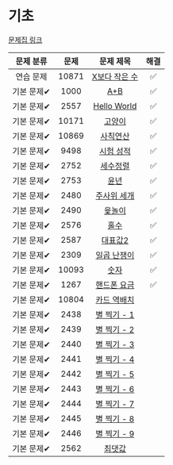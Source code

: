 # 기초

[문제집 링크](https://www.acmicpc.net/workbook/view/7306)

| 문제 분류 | 문제 | 문제 제목 | 해결 |
| :--: | :--: | :--: | :--: |
| 연습 문제 | 10871 | [X보다 작은 수](https://www.acmicpc.net/problem/10871) |✅|
| 기본 문제✔ | 1000 | [A+B](https://www.acmicpc.net/problem/1000) |✅|
| 기본 문제✔ | 2557 | [Hello World](https://www.acmicpc.net/problem/2557) |✅|
| 기본 문제✔ | 10171 | [고양이](https://www.acmicpc.net/problem/10171) |✅|
| 기본 문제✔ | 10869 | [사칙연산](https://www.acmicpc.net/problem/10869) |✅|
| 기본 문제✔ | 9498 | [시험 성적](https://www.acmicpc.net/problem/9498) |✅|
| 기본 문제✔ | 2752 | [세수정렬](https://www.acmicpc.net/problem/2752) |✅|
| 기본 문제✔ | 2753 | [윤년](https://www.acmicpc.net/problem/2753) |✅|
| 기본 문제✔ | 2480 | [주사위 세개](https://www.acmicpc.net/problem/2480) |✅|
| 기본 문제✔ | 2490 | [윷놀이](https://www.acmicpc.net/problem/2490) |✅|
| 기본 문제✔ | 2576 | [홀수](https://www.acmicpc.net/problem/2576) |✅|
| 기본 문제✔ | 2587 | [대표값2](https://www.acmicpc.net/problem/2587) |✅|
| 기본 문제✔ | 2309 | [일곱 난쟁이](https://www.acmicpc.net/problem/2309) |✅|
| 기본 문제✔ | 10093 | [숫자](https://www.acmicpc.net/problem/10093) |✅|
| 기본 문제✔ | 1267 | [핸드폰 요금](https://www.acmicpc.net/problem/1267) |✅|
| 기본 문제✔ | 10804 | [카드 역배치](https://www.acmicpc.net/problem/10804) ||
| 기본 문제✔ | 2438 | [별 찍기 - 1](https://www.acmicpc.net/problem/2438) ||
| 기본 문제✔ | 2439 | [별 찍기 - 2](https://www.acmicpc.net/problem/2439) ||
| 기본 문제✔ | 2440 | [별 찍기 - 3](https://www.acmicpc.net/problem/2440) ||
| 기본 문제✔ | 2441 | [별 찍기 - 4](https://www.acmicpc.net/problem/2441) ||
| 기본 문제✔ | 2442 | [별 찍기 - 5](https://www.acmicpc.net/problem/2442) ||
| 기본 문제✔ | 2443 | [별 찍기 - 6](https://www.acmicpc.net/problem/2443) ||
| 기본 문제✔ | 2444 | [별 찍기 - 7](https://www.acmicpc.net/problem/2444) ||
| 기본 문제✔ | 2445 | [별 찍기 - 8](https://www.acmicpc.net/problem/2445) ||
| 기본 문제✔ | 2446 | [별 찍기 - 9](https://www.acmicpc.net/problem/2446) ||
| 기본 문제✔ | 2562 | [최댓값](https://www.acmicpc.net/problem/2562) ||
